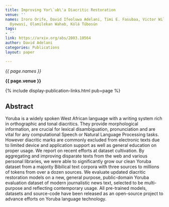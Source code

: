 ```yaml
---
title: Improving Yor\`ub\'a Diacritic Restoration
venue: ''
names: Iroro Orife, David Ifeoluwa Adelani, Timi E. Fasubaa, Victor Williamson, W.
  Oyewusi, Olamilekan Wahab, Kólá Túbosún
tags:
- ''
link: https://arxiv.org/abs/2003.10564
author: David Adelani
categories: Publications
layout: paper

---
```


*{{ page.names }}*

**{{ page.venue }}**

{% include display-publication-links.html pub=page %}

## Abstract

Yoruba is a widely spoken West African language with a writing system rich in orthographic and tonal diacritics. They provide morphological information, are crucial for lexical disambiguation, pronunciation and are vital for any computational Speech or Natural Language Processing tasks. However diacritic marks are commonly excluded from electronic texts due to limited device and application support as well as general education on proper usage. We report on recent efforts at dataset cultivation. By aggregating and improving disparate texts from the web and various personal libraries, we were able to significantly grow our clean Yoruba dataset from a majority Bibilical text corpora with three sources to millions of tokens from over a dozen sources. We evaluate updated diacritic restoration models on a new, general purpose, public-domain Yoruba evaluation dataset of modern journalistic news text, selected to be multi-purpose and reflecting contemporary usage. All pre-trained models, datasets and source-code have been released as an open-source project to advance efforts on Yoruba language technology.